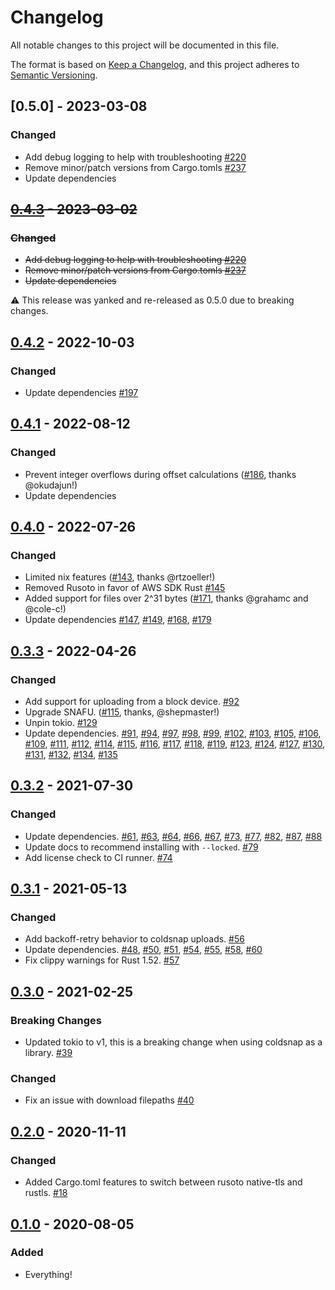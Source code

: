 # Changelog
All notable changes to this project will be documented in this file.

The format is based on [Keep a Changelog](https://keepachangelog.com/en/1.0.0/),
and this project adheres to [Semantic Versioning](https://semver.org/spec/v2.0.0.html).

## [0.5.0] - 2023-03-08
### Changed
- Add debug logging to help with troubleshooting [#220]
- Remove minor/patch versions from Cargo.tomls [#237]
- Update dependencies

## ~~[0.4.3] - 2023-03-02~~
### ~~Changed~~
- ~~Add debug logging to help with troubleshooting [#220]~~
- ~~Remove minor/patch versions from Cargo.tomls [#237]~~
- ~~Update dependencies~~

⚠ This release was yanked and re-released as 0.5.0 due to breaking changes.

## [0.4.2] - 2022-10-03
### Changed
- Update dependencies [#197]

## [0.4.1] - 2022-08-12
### Changed
- Prevent integer overflows during offset calculations ([#186], thanks @okudajun!)
- Update dependencies

## [0.4.0] - 2022-07-26
### Changed
- Limited nix features ([#143], thanks @rtzoeller!)
- Removed Rusoto in favor of AWS SDK Rust [#145]
- Added support for files over 2^31 bytes ([#171], thanks @grahamc and @cole-c!)
- Update dependencies [#147], [#149], [#168], [#179]

## [0.3.3] - 2022-04-26
### Changed
- Add support for uploading from a block device.  [#92]
- Upgrade SNAFU.  ([#115], thanks, @shepmaster!)
- Unpin tokio.  [#129]
- Update dependencies.  [#91], [#94], [#97], [#98], [#99], [#102], [#103], [#105], [#106], [#109], [#111], [#112], [#114], [#115], [#116], [#117], [#118], [#119], [#123], [#124], [#127], [#130], [#131], [#132], [#134], [#135]

## [0.3.2] - 2021-07-30
### Changed
- Update dependencies.  [#61], [#63], [#64], [#66], [#67], [#73], [#77], [#82], [#87], [#88]
- Update docs to recommend installing with `--locked`.  [#79]
- Add license check to CI runner.  [#74]

## [0.3.1] - 2021-05-13
### Changed
- Add backoff-retry behavior to coldsnap uploads.  [#56]
- Update dependencies.  [#48], [#50], [#51], [#54], [#55], [#58], [#60]
- Fix clippy warnings for Rust 1.52.  [#57]

## [0.3.0] - 2021-02-25
### Breaking Changes
- Updated tokio to v1, this is a breaking change when using coldsnap as a library. [#39]

### Changed
- Fix an issue with download filepaths [#40]

## [0.2.0] - 2020-11-11
### Changed
- Added Cargo.toml features to switch between rusoto native-tls and rustls. [#18]

## [0.1.0] - 2020-08-05
### Added
- Everything!

[Unreleased]: https://github.com/awslabs/coldsnap/compare/v0.4.3...develop
[0.4.3]: https://github.com/awslabs/coldsnap/compare/v0.4.2...v0.4.3
[0.4.2]: https://github.com/awslabs/coldsnap/compare/v0.4.1...v0.4.2
[0.4.1]: https://github.com/awslabs/coldsnap/compare/v0.4.0...v0.4.1
[0.4.0]: https://github.com/awslabs/coldsnap/compare/v0.3.3...v0.4.0
[0.3.3]: https://github.com/awslabs/coldsnap/compare/v0.3.2...v0.3.3
[0.3.2]: https://github.com/awslabs/coldsnap/compare/v0.3.1...v0.3.2
[0.3.1]: https://github.com/awslabs/coldsnap/compare/v0.3.0...v0.3.1
[0.3.0]: https://github.com/awslabs/coldsnap/compare/v0.2.0...v0.3.0
[0.2.0]: https://github.com/awslabs/coldsnap/compare/v0.1.0...v0.2.0
[0.1.0]: https://github.com/awslabs/coldsnap/releases/tag/v0.1.0

[#18]: https://github.com/awslabs/coldsnap/pull/18
[#39]: https://github.com/awslabs/coldsnap/pull/39
[#40]: https://github.com/awslabs/coldsnap/pull/40
[#48]: https://github.com/awslabs/coldsnap/pull/48
[#50]: https://github.com/awslabs/coldsnap/pull/50
[#51]: https://github.com/awslabs/coldsnap/pull/51
[#54]: https://github.com/awslabs/coldsnap/pull/54
[#55]: https://github.com/awslabs/coldsnap/pull/55
[#56]: https://github.com/awslabs/coldsnap/pull/56
[#57]: https://github.com/awslabs/coldsnap/pull/57
[#58]: https://github.com/awslabs/coldsnap/pull/58
[#60]: https://github.com/awslabs/coldsnap/pull/60
[#61]: https://github.com/awslabs/coldsnap/pull/61
[#63]: https://github.com/awslabs/coldsnap/pull/63
[#64]: https://github.com/awslabs/coldsnap/pull/64
[#66]: https://github.com/awslabs/coldsnap/pull/66
[#67]: https://github.com/awslabs/coldsnap/pull/67
[#73]: https://github.com/awslabs/coldsnap/pull/73
[#74]: https://github.com/awslabs/coldsnap/pull/74
[#77]: https://github.com/awslabs/coldsnap/pull/77
[#79]: https://github.com/awslabs/coldsnap/pull/79
[#82]: https://github.com/awslabs/coldsnap/pull/82
[#87]: https://github.com/awslabs/coldsnap/pull/87
[#88]: https://github.com/awslabs/coldsnap/pull/88
[#91]: https://github.com/awslabs/coldsnap/pull/91
[#92]: https://github.com/awslabs/coldsnap/pull/92
[#94]: https://github.com/awslabs/coldsnap/pull/94
[#97]: https://github.com/awslabs/coldsnap/pull/97
[#98]: https://github.com/awslabs/coldsnap/pull/98
[#99]: https://github.com/awslabs/coldsnap/pull/99
[#102]: https://github.com/awslabs/coldsnap/pull/102
[#103]: https://github.com/awslabs/coldsnap/pull/103
[#105]: https://github.com/awslabs/coldsnap/pull/105
[#106]: https://github.com/awslabs/coldsnap/pull/106
[#109]: https://github.com/awslabs/coldsnap/pull/109
[#111]: https://github.com/awslabs/coldsnap/pull/111
[#112]: https://github.com/awslabs/coldsnap/pull/112
[#114]: https://github.com/awslabs/coldsnap/pull/114
[#115]: https://github.com/awslabs/coldsnap/pull/115
[#116]: https://github.com/awslabs/coldsnap/pull/116
[#117]: https://github.com/awslabs/coldsnap/pull/117
[#118]: https://github.com/awslabs/coldsnap/pull/118
[#119]: https://github.com/awslabs/coldsnap/pull/119
[#123]: https://github.com/awslabs/coldsnap/pull/123
[#124]: https://github.com/awslabs/coldsnap/pull/124
[#127]: https://github.com/awslabs/coldsnap/pull/127
[#129]: https://github.com/awslabs/coldsnap/pull/129
[#130]: https://github.com/awslabs/coldsnap/pull/130
[#131]: https://github.com/awslabs/coldsnap/pull/131
[#132]: https://github.com/awslabs/coldsnap/pull/132
[#134]: https://github.com/awslabs/coldsnap/pull/134
[#135]: https://github.com/awslabs/coldsnap/pull/135
[#143]: https://github.com/awslabs/coldsnap/pull/143
[#145]: https://github.com/awslabs/coldsnap/pull/145
[#147]: https://github.com/awslabs/coldsnap/pull/147
[#149]: https://github.com/awslabs/coldsnap/pull/149
[#168]: https://github.com/awslabs/coldsnap/pull/168
[#171]: https://github.com/awslabs/coldsnap/pull/171
[#179]: https://github.com/awslabs/coldsnap/pull/179
[#186]: https://github.com/awslabs/coldsnap/pull/186
[#197]: https://github.com/awslabs/coldsnap/pull/197
[#220]: https://github.com/awslabs/coldsnap/pull/220
[#237]: https://github.com/awslabs/coldsnap/pull/237

